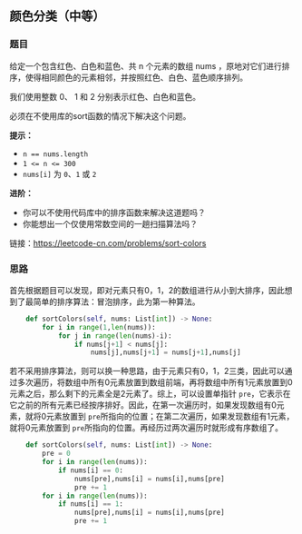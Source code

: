 ## 颜色分类（中等）

### 题目

给定一个包含红色、白色和蓝色、共 n 个元素的数组 nums ，原地对它们进行排序，使得相同颜色的元素相邻，并按照红色、白色、蓝色顺序排列。

我们使用整数 0、 1 和 2 分别表示红色、白色和蓝色。

必须在不使用库的sort函数的情况下解决这个问题。

**提示：**

- `n == nums.length`
- `1 <= n <= 300`
- `nums[i]` 为 `0`、`1` 或 `2`

**进阶：**

- 你可以不使用代码库中的排序函数来解决这道题吗？
- 你能想出一个仅使用常数空间的一趟扫描算法吗？

链接：https://leetcode-cn.com/problems/sort-colors

### 思路

首先根据题目可以发现，即对元素只有0，1，2的数组进行从小到大排序，因此想到了最简单的排序算法：冒泡排序，此为第一种算法。

```python
    def sortColors(self, nums: List[int]) -> None:     
        for i in range(1,len(nums)):
            for j in range(len(nums)-i):
                if nums[j+1] < nums[j]:
                    nums[j],nums[j+1] = nums[j+1],nums[j]
```

若不采用排序算法，则可以换一种思路，由于元素只有0，1，2三类，因此可以通过多次遍历，将数组中所有0元素放置到数组前端，再将数组中所有1元素放置到0元素之后，那么剩下的元素全是2元素了。综上，可以设置单指针 `pre`，它表示在它之前的所有元素已经按序排好。因此，在第一次遍历时，如果发现数组有0元素，就将0元素放置到 `pre`所指向的位置；在第二次遍历，如果发现数组有1元素，就将0元素放置到 `pre`所指向的位置。再经历过两次遍历时就形成有序数组了。

```python
    def sortColors(self, nums: List[int]) -> None:
        pre = 0
        for i in range(len(nums)):
            if nums[i] == 0:
                nums[pre],nums[i] = nums[i],nums[pre]
                pre += 1
        for i in range(len(nums)):
            if nums[i] == 1:
                nums[pre],nums[i] = nums[i],nums[pre]
                pre += 1
```






